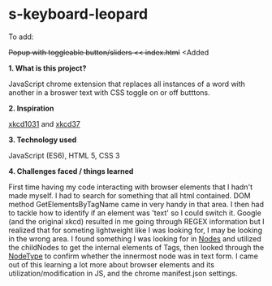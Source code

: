 # s-keyboard-leopard


To add:

~~Popup with toggleable button/sliders << index.html~~ <Added

<b>1. What is this project?</b>

JavaScript chrome extension that replaces all instances of a word with another in a broswer text with CSS toggle on or off butttons.


<b>2. Inspiration</b>

<a href="https://xkcd.com/1031/">xkcd1031</a> and <a href="https://xkcd.com/37/">xkcd37</a>


<b>3. Technology used</b>

JavaScript (ES6), HTML 5, CSS 3


<b>4. Challenges faced / things learned</b>

First time having my code interacting with browser elements that I hadn't made myself. I had to search for something that all html contained. DOM method GetElementsByTagName came in very handy in that area. I then had to tackle how to identify if an element was 'text' so I could switch it. Google (and the original xkcd) resulted in me going through REGEX information but I realized that for someting lightweight like I was looking for, I may be looking in the wrong area. I found something I was looking for in <a href="https://developer.mozilla.org/en-US/docs/Web/API/Node">Nodes</a> and utilized the childNodes to get the internal elements of Tags, then looked through the <a href="https://www.w3schools.com/jsref/prop_node_nodetype.asp">NodeType</a> to confirm whether the innermost node was in text form. I came out of this learning a lot more about browser elements and its utilization/modification in JS, and the chrome manifest.json settings.
